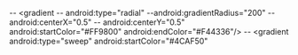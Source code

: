 -- <gradient
   -- android:type="radial"
    --android:gradientRadius="200"
    --android:centerX="0.5"
   -- android:centerY="0.5"
    android:startColor="#FF9800"
    android:endColor="#F44336"/>
-- <gradient
    android:type="sweep"
    android:startColor="#4CAF50"
